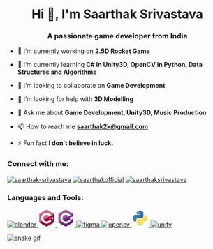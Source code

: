 <h1 align="center">Hi 👋, I'm Saarthak Srivastava</h1>
<h3 align="center">A passionate game developer from India</h3>

- 🔭 I’m currently working on **2.5D Rocket Game**

- 🌱 I’m currently learning **C# in Unity3D, OpenCV in Python, Data Structures and Algorithms**

- 👯 I’m looking to collaborate on **Game Development**

- 🤝 I’m looking for help with **3D Modelling**

- 💬 Ask me about **Game Development, Unity3D, Music Production**

- 📫 How to reach me **saarthak2k@gmail.com**

- ⚡ Fun fact **I don't believe in luck.**

<h3 align="left">Connect with me:</h3>
<p align="left">
<a href="https://linkedin.com/in/saarthak-srivastava" target="blank"><img align="center" src="https://raw.githubusercontent.com/rahuldkjain/github-profile-readme-generator/master/src/images/icons/Social/linked-in-alt.svg" alt="saarthak-srivastava" height="30" width="40" /></a>
<a href="https://instagram.com/saarthakofficial" target="blank"><img align="center" src="https://raw.githubusercontent.com/rahuldkjain/github-profile-readme-generator/master/src/images/icons/Social/instagram.svg" alt="saarthakofficial" height="30" width="40" /></a>
<a href="https://www.youtube.com/c/saarthaksrivastava" target="blank"><img align="center" src="https://raw.githubusercontent.com/rahuldkjain/github-profile-readme-generator/master/src/images/icons/Social/youtube.svg" alt="saarthaksrivastava" height="30" width="40" /></a>
</p>

<h3 align="left">Languages and Tools:</h3>
<p align="left"> <a href="https://www.blender.org/" target="_blank" rel="noreferrer"> <img src="https://download.blender.org/branding/community/blender_community_badge_white.svg" alt="blender" width="40" height="40"/> </a> <a href="https://www.w3schools.com/cpp/" target="_blank" rel="noreferrer"> <img src="https://raw.githubusercontent.com/devicons/devicon/master/icons/cplusplus/cplusplus-original.svg" alt="cplusplus" width="40" height="40"/> </a> <a href="https://www.w3schools.com/cs/" target="_blank" rel="noreferrer"> <img src="https://raw.githubusercontent.com/devicons/devicon/master/icons/csharp/csharp-original.svg" alt="csharp" width="40" height="40"/> </a> <a href="https://www.figma.com/" target="_blank" rel="noreferrer"> <img src="https://www.vectorlogo.zone/logos/figma/figma-icon.svg" alt="figma" width="40" height="40"/> </a> <a href="https://opencv.org/" target="_blank" rel="noreferrer"> <img src="https://www.vectorlogo.zone/logos/opencv/opencv-icon.svg" alt="opencv" width="40" height="40"/> </a> <a href="https://www.python.org" target="_blank" rel="noreferrer"> <img src="https://raw.githubusercontent.com/devicons/devicon/master/icons/python/python-original.svg" alt="python" width="40" height="40"/> </a> <a href="https://unity.com/" target="_blank" rel="noreferrer"> <img src="https://www.vectorlogo.zone/logos/unity3d/unity3d-icon.svg" alt="unity" width="40" height="40"/> </a> </p>

![snake gif](https://github.com/saarthakofficial/saarthakofficial/blob/output/github-contribution-grid-snake.gif)
